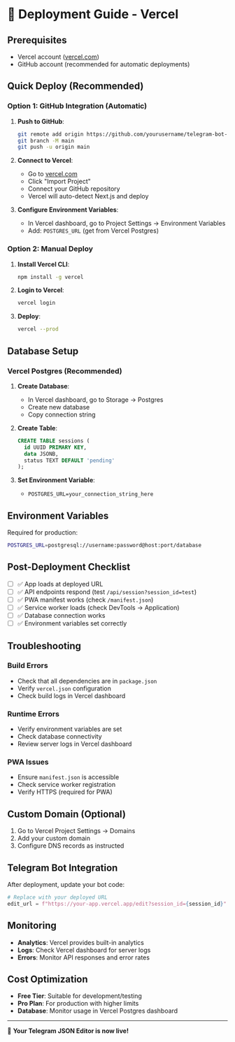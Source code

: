 # 🚀 Deployment Guide - Vercel

## Prerequisites

- Vercel account ([vercel.com](https://vercel.com))
- GitHub account (recommended for automatic deployments)

## Quick Deploy (Recommended)

### Option 1: GitHub Integration (Automatic)

1. **Push to GitHub**:
   ```bash
   git remote add origin https://github.com/yourusername/telegram-bot-json-editor.git
   git branch -M main
   git push -u origin main
   ```

2. **Connect to Vercel**:
   - Go to [vercel.com](https://vercel.com)
   - Click "Import Project"
   - Connect your GitHub repository
   - Vercel will auto-detect Next.js and deploy

3. **Configure Environment Variables**:
   - In Vercel dashboard, go to Project Settings → Environment Variables
   - Add: `POSTGRES_URL` (get from Vercel Postgres)

### Option 2: Manual Deploy

1. **Install Vercel CLI**:
   ```bash
   npm install -g vercel
   ```

2. **Login to Vercel**:
   ```bash
   vercel login
   ```

3. **Deploy**:
   ```bash
   vercel --prod
   ```

## Database Setup

### Vercel Postgres (Recommended)

1. **Create Database**:
   - In Vercel dashboard, go to Storage → Postgres
   - Create new database
   - Copy connection string

2. **Create Table**:
   ```sql
   CREATE TABLE sessions (
     id UUID PRIMARY KEY,
     data JSONB,
     status TEXT DEFAULT 'pending'
   );
   ```

3. **Set Environment Variable**:
   - `POSTGRES_URL=your_connection_string_here`

## Environment Variables

Required for production:

```bash
POSTGRES_URL=postgresql://username:password@host:port/database
```

## Post-Deployment Checklist

- [ ] ✅ App loads at deployed URL
- [ ] ✅ API endpoints respond (test `/api/session?session_id=test`)
- [ ] ✅ PWA manifest works (check `/manifest.json`)
- [ ] ✅ Service worker loads (check DevTools → Application)
- [ ] ✅ Database connection works
- [ ] ✅ Environment variables set correctly

## Troubleshooting

### Build Errors
- Check that all dependencies are in `package.json`
- Verify `vercel.json` configuration
- Check build logs in Vercel dashboard

### Runtime Errors
- Verify environment variables are set
- Check database connectivity
- Review server logs in Vercel dashboard

### PWA Issues
- Ensure `manifest.json` is accessible
- Check service worker registration
- Verify HTTPS (required for PWA)

## Custom Domain (Optional)

1. Go to Vercel Project Settings → Domains
2. Add your custom domain
3. Configure DNS records as instructed

## Telegram Bot Integration

After deployment, update your bot code:

```python
# Replace with your deployed URL
edit_url = f"https://your-app.vercel.app/edit?session_id={session_id}"
```

## Monitoring

- **Analytics**: Vercel provides built-in analytics
- **Logs**: Check Vercel dashboard for server logs
- **Errors**: Monitor API responses and error rates

## Cost Optimization

- **Free Tier**: Suitable for development/testing
- **Pro Plan**: For production with higher limits
- **Database**: Monitor usage in Vercel Postgres dashboard

---

🎉 **Your Telegram JSON Editor is now live!**
